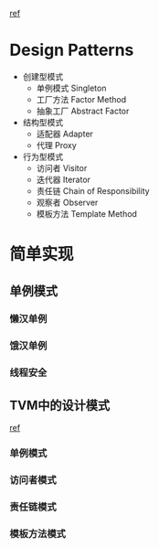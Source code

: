 [ref]()
# Design Patterns
- 创建型模式
  - 单例模式 Singleton
  - 工厂方法 Factor Method
  - 抽象工厂 Abstract Factor
- 结构型模式
  - 适配器 Adapter
  - 代理 Proxy
- 行为型模式
  - 访问者 Visitor
  - 迭代器 Iterator
  - 责任链 Chain of Responsibility
  - 观察者 Observer
  - 模板方法 Template Method 

# 简单实现
## 单例模式
### 懒汉单例
### 饿汉单例
### 线程安全


## TVM中的设计模式
[ref](https://www.zhihu.com/people/sunny-yuan-77/posts)
### 单例模式
### 访问者模式
### 责任链模式
### 模板方法模式
